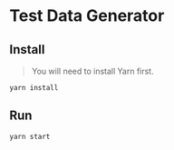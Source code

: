 # Test Data Generator

## Install

> You will need to install Yarn first.

```
yarn install
```

## Run

```
yarn start
```

